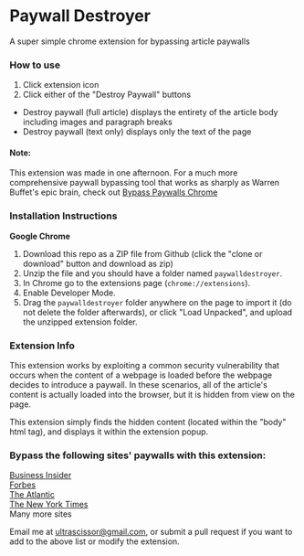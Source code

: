 # Paywall Destroyer
A super simple chrome extension for bypassing article paywalls

### How to use
1. Click extension icon
2. Click either of the "Destroy Paywall" buttons
- Destroy paywall (full article) displays the entirety of the article body including images and paragraph breaks
- Destroy paywall (text only) displays only the text of the page

#### Note:
This extension was made in one afternoon. For a much more comprehensive paywall bypassing tool that works as sharply as Warren Buffet's epic brain, check out [Bypass Paywalls Chrome](https://github.com/iamadamdev/bypass-paywalls-chrome)



### Installation Instructions
**Google Chrome**
1. Download this repo as a ZIP file from Github (click the "clone or download" button and download as zip)
1. Unzip the file and you should have a folder named `paywalldestroyer`.
1. In Chrome go to the extensions page (`chrome://extensions`).
1. Enable Developer Mode.
1. Drag the `paywalldestroyer` folder anywhere on the page to import it (do not delete the folder afterwards), or click "Load Unpacked", and upload the unzipped extension folder.

### Extension Info
This extension works by exploiting a common security vulnerability that occurs when the content of a webpage is loaded before the webpage decides to introduce a paywall. In these scenarios, all of the article's content is actually loaded into the browser, but it is hidden from view on the page.

This extension simply finds the hidden content (located within the "body" html tag), and displays it within the extension popup.

### Bypass the following sites' paywalls with this extension:
[Business Insider](https://www.businessinsider.com)\
[Forbes](https://www.forbes.com)\
[The Atlantic](https://www.theatlantic.com)\
[The New York Times](https://www.nytimes.com)\
Many more sites

Email me at ultrascissor@gmail.com, or submit a pull request if you want to add to the above list or modify the extension.

